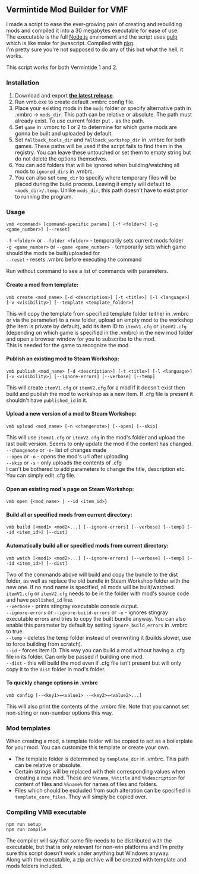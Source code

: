 ## Vermintide Mod Builder for VMF

I made a script to ease the ever-growing pain of creating and rebuilding mods
and compiled it into a 30 megabytes executable for ease of use.  
The executable is the full [Node.js](https://nodejs.org/en/) enviroment
and the script uses [gulp](https://gulpjs.com/) which is like make for javascript.
Compiled with [pkg](https://github.com/zeit/pkg).  
I'm pretty sure you're not supposed to do any of this but what the hell, it works.

This script works for both Vermintide 1 and 2. 

### Installation  

1. Download and export **[the latest release](https://www.dropbox.com/s/6prr4d5lsl4q2q8/vmb.zip?dl=1)**.  
2. Run vmb.exe to create default .vmbrc config file.  
2. Place your existing mods in the `mods` folder or specify alternative path in .vmbrc -> `mods_dir`. This path can be relative or absolute. The path must already exist. To use current folder put `.` as the path.  
3. Set `game` in .vmbrc to 1 or 2 to determine for which game mods are gonna be built and uploaded by default.  
3. Set `fallback_tools_dir` and `fallback_workshop_dir` in .vmbrc for both games. These paths will be used if the script fails to find them in the registry. You can leave these untouched or set them to empty string but do not delete the options themselves.  
4. You can add folders that will be ignored when building/watching all mods to `ignored_dirs` in .vmbrc.   
5. You can also set `temp_dir` to specify where temporary files will be placed during the build process. Leaving it empty will default to `<mods_dir>/.temp`. Unlike `mods_dir`, this path doesn't have to exist prior to running the program.  


### Usage

	vmb <command> [command-specific params] [-f <folder>] [-g <game_number>] [--reset]

`-f <folder>` or `--folder <folder>` - temporarily sets current mods folder  
`-g <game_number>` or `--game <game_number>` - temporarily sets which game should the mods be built/uploaded for  
`--reset` - resets .vmbrc before executing the command  

Run without command to see a list of commands with parameters.


#### Create a mod from template:

	vmb create <mod_name> [-d <description>] [-t <title>] [-l <language>] [-v <visibility>] [--template <template_folder>]

This will copy the template from specified template folder (either in .vmbrc or via the parameter) to a new folder, upload an empty mod to the workshop (the item is private by default), add its item ID to `itemV1.cfg` or `itemV2.cfg` (depending on which game is specified in the .vmbrc) in the new mod folder and open a browser window for you to subscribe to the mod.  
This is needed for the game to recognize the mod.

#### Publish an existing mod to Steam Workshop:  

	vmb publish <mod_name> [-d <description>] [-t <title>] [-l <language>] [-v <visibility>] [--ignore-errors] [--verbose] [--temp]

This will create `itemV1.cfg` or `itemV2.cfg`  for a mod if it doesn't exist then build and publish the mod to workshop as a new item.
If .cfg file is present it shouldn't have `published_id` in it.  

#### Upload a new version of a mod to Steam Workshop:  

	vmb upload <mod_name> [-n <changenote>] [--open] [--skip]  

This will use `itemV1.cfg` or `itemV2.cfg` in the mod's folder and upload the last built version. Seems to only update the mod if the content has changed.  
`--changenote` or `-n`- list of changes made  
`--open` or `-o` - opens the mod's url after uploading  
`--skip` or `-s` - only uploads the contents of .cfg  
I can't be bothered to add parameters to change the title, description etc. You can simply edit .cfg file.  

#### Open an existing mod's page on Steam Workshop:  

	vmb open {<mod_name> | --id <item_id>}  

#### Build all or specified mods from current directory:
	
	vmb build [<mod1> <mod2>...] [--ignore-errors] [--verbose] [--temp] [--id <item_id>] [--dist] 

#### Automatically build all or specified mods from current directory:

	vmb watch [<mod1> <mod2>...] [--ignore-errors] [--verbose] [--temp] [--id <item_id>] [--dist]

Two of the commands above will build and copy the bundle to the dist folder, as well as replace the old bundle in Steam Workshop folder with the new one. If no mod name is specified, all mods will be built/watched.  
`itemV1.cfg` or `itemV2.cfg` needs to be in the folder with mod's source code and have `published_id` line.  
`--verbose` - prints stingray executable console output.  
`--ignore-errors` or `--ignore-build-errors` or `-e` - ignores stingray executable errors and tries to copy the built bundle anyway.
You can also enable this parameter by default by setting `ignore_build_errors` in .vmbrc to true.  
`--temp` - deletes the temp folder instead of overwriting it (builds slower, use to force building from scratch).  
`--id` - forces item ID. This way you can build a mod without having a .cfg file in its folder. Can only be passed if building one mod.  
`--dist` - this will build the mod even if .cfg file isn't present but will only copy it to the `dist` folder in mod's folder.

#### To quickly change options in .vmbrc 
	
	vmb config [--<key1>=<value1> --<key2>=<value2>...]

This will also print the contents of the .vmbrc file.
Note that you cannot set non-string or non-number options this way.

### Mod templates  
When creating a mod, a template folder will be copied to act as a boilerplate for your mod.
You can customize this template or create your own.  

* The template folder is determined by `template_dir` in .vmbrc. This path can be relative or absolute.  
* Certain strings will be replaced with their corresponding values when creating a new mod.
These are `%%name`, `%%title` and `%%description` for content of files and `%%name%` for names of files and folders.  
* Files which should be excluded from such alteration can be specified in `template_core_files`. They will simply be copied over.  

### Compiling VMB executable

	npm run setup   
	npm run compile

The compiler will say that some file needs to be distributed with the executable, but that is only relevant for non-win platforms and I'm pretty sure this script doesn't work under anything but Windows anyway.  
Along with the executable, a zip archive will be created with template and mods folders included.
